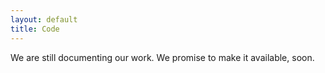 ```yaml
---
layout: default
title: Code
---
```

We are still documenting our work. We promise to make it available, soon.
